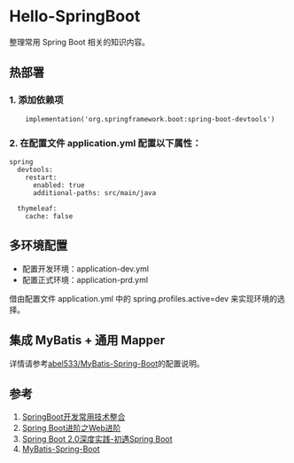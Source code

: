 # Hello-SpringBoot

整理常用 Spring Boot 相关的知识内容。

## 热部署

### 1. 添加依赖项

```
    implementation('org.springframework.boot:spring-boot-devtools')
``` 

### 2. 在配置文件 application.yml 配置以下属性：

```
spring
  devtools:
    restart:
      enabled: true
      additional-paths: src/main/java

  thymeleaf:
    cache: false
```    

## 多环境配置

- 配置开发环境：application-dev.yml
- 配置正式环境：application-prd.yml

借由配置文件 application.yml 中的 spring.profiles.active=dev 来实现环境的选择。

## 集成 MyBatis + 通用 Mapper

详情请参考[abel533/MyBatis-Spring-Boot](https://github.com/abel533/MyBatis-Spring-Boot)的配置说明。

## 参考

1. [SpringBoot开发常用技术整合](https://www.imooc.com/learn/956)
2. [Spring Boot进阶之Web进阶](https://www.imooc.com/learn/810)
3. [Spring Boot 2.0深度实践-初遇Spring Boot](https://www.imooc.com/learn/933)
4. [MyBatis-Spring-Boot](https://github.com/abel533/MyBatis-Spring-Boot)
